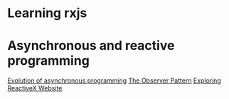 # Learning rxjs

# Asynchronous and reactive programming

   [Evolution of asynchronous programming](https://github.com/xgirma/course-learning-rxjs/blob/ch-01/ch-01/01.md)
   [The Observer Pattern](https://github.com/xgirma/course-learning-rxjs/blob/ch-01/ch-01/02.md)
   [Exploring ReactiveX Website](https://github.com/xgirma/course-learning-rxjs/blob/ch-01/ch-01/03.md)
